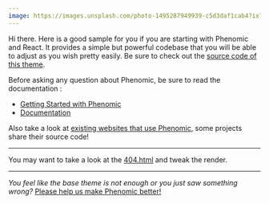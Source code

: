 ```yaml
---
image: https://images.unsplash.com/photo-1495287949939-c5d3daf1cab4?ixlib=rb-0.3.5&ixid=eyJhcHBfaWQiOjEyMDd9&s=8969aebe524921f79c88b9ba605da6c2&auto=format&fit=crop&w=900&q=60
---
```


Hi there. Here is a good sample for you if you are starting with Phenomic and
React. It provides a simple but powerful codebase that you will be able to
adjust as you wish pretty easily. Be sure to check out the
[source code of this theme](https://github.com/phenomic/phenomic/tree/master/examples/react-app-blog).

Before asking any question about Phenomic, be sure to read the documentation :

* [Getting Started with Phenomic](https://phenomic.io/en/tutorials/)
* [Documentation](https://phenomic.io/en/packages/core/docs/)

Also take a look at
[existing websites that use Phenomic](https://phenomic.io/en/showcase/), some
projects share their source code!

---

You may want to take a look at the [404.html](/404.html) and tweak the render.

---

_You feel like the base theme is not enough or you just saw something wrong?_
[Please help us make Phenomic better!](https://github.com/phenomic/phenomic/blob/master/CONTRIBUTING.md)
